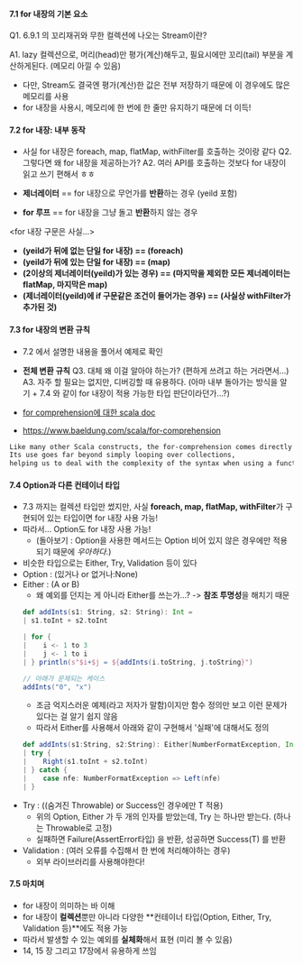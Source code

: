 #### 7.1 for 내장의 기본 요소
Q1. 6.9.1 의 꼬리재귀와 무한 컬렉션에 나오는 Stream이란?

A1. lazy 컬렉션으로, 머리(head)만 평가(계산)해두고, 필요시에만 꼬리(tail) 부분을 계산하게된다. (메모리 아낄 수 있음)

- 다만, Stream도 결국엔 평가(계산)한 값은 전부 저장하기 때문에 이 경우에도 많은 메모리를 사용
- for 내장을 사용시, 메모리에 한 번에 한 줄만 유지하기 때문에 더 이득!

#### 7.2 for 내장: 내부 동작
- 사실 for 내장은 foreach, map, flatMap, withFilter를 호출하는 것이랑 같다
Q2. 그렇다면 왜 for 내장을 제공하는가?
  A2. 여러 API를 호출하는 것보다 for 내장이 읽고 쓰기 편해서 ㅎㅎ

- **제너레이터** == for 내장으로 무언가를 **반환**하는 경우 (yeild 포함)
- **for 루프** == for 내장을 그냥 돌고 **반환**하지 않는 경우

<for 내장 구문은 사실...>
- **(yeild가 뒤에 없는 단일 for 내장) == (foreach)**
- **(yeild가 뒤에 있는 단일 for 내장) == (map)**
- **(2이상의 제너레이터(yeild)가 있는 경우) == (마지막을 제외한 모든 제너레이터는 flatMap, 마지막은 map)**
- **(제너레이터(yeild)에 if 구문같은 조건이 들어가는 경우) == (사실상 withFilter가 추가된 것)**

#### 7.3 for 내장의 변환 규칙
- 7.2 에서 설명한 내용을 풀어서 예제로 확인
- **전체 변환 규칙**
Q3. 대체 왜 이걸 알아야 하는가? (편하게 쓰려고 하는 거라면서...)
A3. 자주 할 필요는 없지만, 디버깅할 때 유용하다. (아마 내부 돌아가는 방식을 알기 + 7.4 와 같이 for 내장이 적용 가능한 타입 판단이라던가...?)

- [for comprehension에 대한 scala doc](https://docs.scala-lang.org/tour/for-comprehensions.html#inner-main)
- https://www.baeldung.com/scala/for-comprehension
```md
Like many other Scala constructs, the for-comprehension comes directly from Haskell. 
Its use goes far beyond simply looping over collections, 
helping us to deal with the complexity of the syntax when using a functional approach to programming.
```

#### 7.4 Option과 다른 컨테이너 타입
- 7.3 까지는 컬렉션 타입만 썼지만, 사실 **foreach, map, flatMap, withFilter**가 구현되어 있는 타입이면 for 내장 사용 가능!
- 따라서... Option도 for 내장 사용 가능!
    - (돌아보기 : Option을 사용한 메서드는 Option 비어 있지 않은 경우에만 적용되기 때문에 _우아하다._)
- 비슷한 타입으로는 Either, Try, Validation 등이 있다
- Option : (있거나 or 없거나:None)
- Either : (A or B)
    - 왜 예외를 던지는 게 아니라 Either를 쓰는가...? -> **참조 투명성**을 해치기 때문
    ```scala
    def addInts(s1: String, s2: String): Int =
    | s1.toInt + s2.toInt

    | for {
    |    i <- 1 to 3
    |    j <- 1 to i
    | } println(s"$i+$j = ${addInts(i.toString, j.toString}")

    // 아래가 문제되는 케이스
    addInts("0", "x")
    ```
    - 조금 억지스러운 예제(라고 저자가 말함)이지만 함수 정의만 보고 이런 문제가 있다는 걸 알기 쉽지 않음
    - 따라서 Either를 사용해서 아래와 같이 구현해서 '실패'에 대해서도 정의
    ```scala
    def addInts(s1:String, s2:String): Either[NumberFormatException, Int] =
    | try {
    |    Right(s1.toInt + s2.toInt)
    | } catch {
    |    case nfe: NumberFormatException => Left(nfe)
    | }
    ```
- Try : ((숨겨진 Throwable) or Success인 경우에만 T 적용)
    - 위의 Option, Either 가 두 개의 인자를 받았는데, Try 는 하나만 받는다. (하나는 Throwable로 고정)
    - 실패하면 Failure(AssertError타입) 을 반환, 성공하면 Success(T) 를 반환
- Validation : (여러 오류를 수집해서 한 번에 처리해야하는 경우)
    - 외부 라이브러리를 사용해야한다!
 
#### 7.5 마치며
- for 내장이 의미하는 바 이해
- for 내장이 **컬렉션**뿐만 아니라 다양한 **컨테이너 타입(Option, Either, Try, Validation 등)**에도 적용 가능
- 따라서 발생할 수 있는 예외를 **실체화**해서 표현 (미리 볼 수 있음)
- 14, 15 장 그리고 17장에서 유용하게 쓰임
